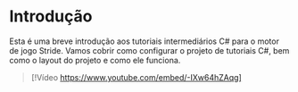 # Introdução

Esta é uma breve introdução aos tutoriais intermediários C# para o motor de jogo Stride. Vamos cobrir como configurar o projeto de tutoriais C#, bem como o layout do projeto e como ele funciona.

> [!Vídeo https://www.youtube.com/embed/-IXw64hZAqg]